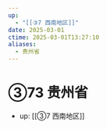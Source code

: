 ```yaml
---
up:
  - "[[③7 西南地区]]"
date: 2025-03-01
ctime: 2025-03-01T13:27:10
aliases:
  - 贵州省
---
```


# ③73 贵州省

- up: [[③7 西南地区]]
